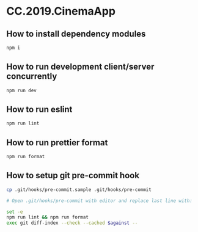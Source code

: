 # CC.2019.CinemaApp

## How to install dependency modules

```bash
npm i
```

## How to run development client/server concurrently

```sh
npm run dev
```

## How to run eslint

```sh
npm run lint
```

## How to run prettier format

```sh
npm run format
```

## How to setup git pre-commit hook
```sh
cp .git/hooks/pre-commit.sample .git/hooks/pre-commit

# Open .git/hooks/pre-commit with editor and replace last line with:

set -e
npm run lint && npm run format
exec git diff-index --check --cached $against --
```